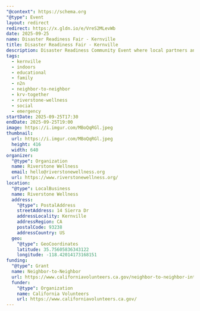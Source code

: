 ```yaml
---
"@context": https://schema.org
"@type": Event
layout: redirect
redirect: https://x.gldn.io/e/VreS2MLevWb
date: 2025-09-25
name: Disaster Readiness Fair - Kernville
title: Disaster Readiness Fair - Kernville
description: Disaster Readiness Community Event where local partners and neighbors are coming together to keep our community safe and prepared.
tags:
  - kernville
  - indoors
  - educational
  - family
  - n2n
  - neighbor-to-neighbor
  - krv-together
  - riverstone-wellness
  - social
  - emergency
startDate: 2025-09-25T17:30
endDate: 2025-09-25T19:00
image: https://i.imgur.com/MBoQqRGl.jpeg
thumbnail:
  url: https://i.imgur.com/MBoQqRGl.jpeg
  height: 416
  width: 640
organizer:
  "@type": Organization
  name: Riverstone Wellness
  email: hello@riverstonewellness.org
  url: https://www.riverstonewellness.org/
location:
  "@type": LocalBusiness
  name: Riverstone Wellness
  address:
    "@type": PostalAddress
    streetAddress: 14 Sierra Dr
    addressLocality: Kernville
    addressRegion: CA
    postalCode: 93238
    addressCountry: US
  geo:
    "@type": GeoCoordinates
    latitude: 35.75605836343122
    longitude: -118.42014173168151
funding:
  "@type": Grant
  name: Neighbor-to-Neighbor
  url: https://www.californiavolunteers.ca.gov/neighbor-to-neighbor-interest/
  funder:
    "@type": Organization
    name: California Volunteers
    url: https://www.californiavolunteers.ca.gov/
---
```

